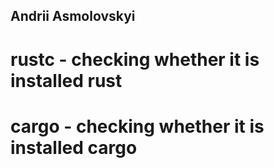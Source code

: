 ## Andrii Asmolovskyi

# rustc  - checking whether it is installed rust
# cargo - checking whether it is installed cargo